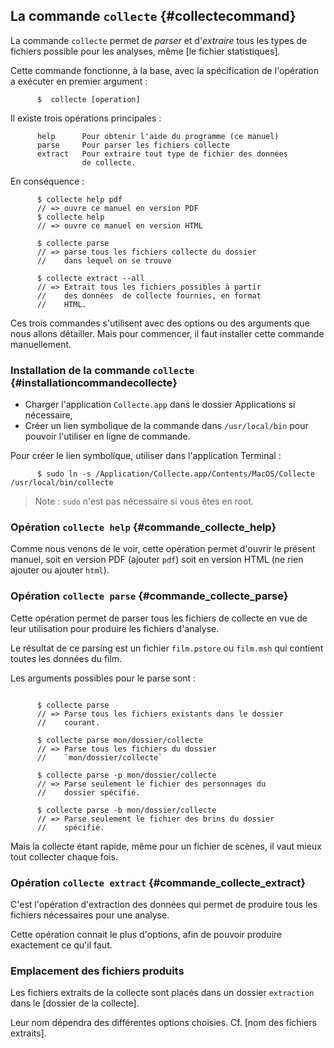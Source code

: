 ## La commande `collecte` {#collectecommand}

La commande `collecte` permet de *parser* et d'*extraire* tous les types de fichiers possible pour les analyses, même [le fichier statistiques].

Cette commande fonctionne, à la base, avec la spécification de l'opération a exécuter en premier argument :

~~~
      $  collecte [operation]
~~~

Il existe trois opérations principales :

~~~
      help      Pour obtenir l'aide du programme (ce manuel)
      parse     Pour parser les fichiers collecte
      extract   Pour extraire tout type de fichier des données
                de collecte.
~~~

En conséquence :

~~~
      $ collecte help pdf
      // => ouvre ce manuel en version PDF
      $ collecte help
      // => ouvre ce manuel en version HTML

      $ collecte parse
      // => parse tous les fichiers collecte du dossier
      //    dans lequel on se trouve

      $ collecte extract --all
      // => Extrait tous les fichiers possibles à partir
      //    des données  de collecte fournies, en format
      //    HTML.
~~~

Ces trois commandes s'utilisent avec des options ou des arguments que nous allons détailler. Mais pour commencer, il faut installer cette commande manuellement.

### Installation de la commande `collecte` {#installationcommandecollecte}

* Charger l'application `Collecte.app` dans le dossier Applications si nécessaire,
* Créer un lien symbolique de la commande dans `/usr/local/bin` pour pouvoir l'utiliser en ligne de commande.

Pour créer le lien symbolique, utiliser dans l'application Terminal :

~~~
      $ sudo ln -s /Application/Collecte.app/Contents/MacOS/Collecte /usr/local/bin/collecte
~~~

> Note : `sudo` n'est pas nécessaire si vous êtes en root.

### Opération `collecte help` {#commande_collecte_help}

Comme nous venons de le voir, cette opération permet d'ouvrir le présent manuel, soit en version PDF (ajouter `pdf`) soit en version HTML (ne rien ajouter ou ajouter `html`).

### Opération `collecte parse` {#commande_collecte_parse}

Cette opération permet de parser tous les fichiers de collecte en vue de leur utilisation pour produire les fichiers d'analyse.

Le résultat de ce parsing est un fichier `film.pstore` ou `film.msh` qui contient toutes les données du film.

Les arguments possibles pour le parse sont :

~~~

      $ collecte parse
      // => Parse tous les fichiers existants dans le dossier
      //    courant.

      $ collecte parse mon/dossier/collecte
      // => Parse tous les fichiers du dossier
      //    `mon/dossier/collecte`

      $ collecte parse -p mon/dossier/collecte
      // => Parse seulement le fichier des personnages du
      //    dossier spécifié.

      $ collecte parse -b mon/dossier/collecte
      // => Parse seulement le fichier des brins du dossier
      //    spécifié.

~~~

Mais la collecte étant rapide, même pour un fichier de scènes, il vaut mieux tout collecter chaque fois.

### Opération `collecte extract` {#commande_collecte_extract}

C'est l'opération d'extraction des données qui permet de produire tous les fichiers nécessaires pour une analyse.

Cette opération connait le plus d'options, afin de pouvoir produire exactement ce qu'il faut.

### Emplacement des fichiers produits

Les fichiers extraits de la collecte sont placés dans un dossier `extraction` dans le [dossier de la collecte].

Leur nom dépendra des différentes options choisies. Cf. [nom des fichiers extraits].

